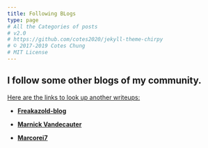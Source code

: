 ```yaml
---
title: Following BLogs
type: page
# All the Categories of posts
# v2.0
# https://github.com/cotes2020/jekyll-theme-chirpy
# © 2017-2019 Cotes Chung
# MIT License
---
```

## I follow some other blogs of my community.  

<ins>Here are the links to look up another writeups:</ins>

  * **[Freakazold-blog][fr3akazo1d]**    
  <script src="https://tryhackme.com/badge/36293"></script>  
    
  * **[Marnick Vandecauter][marnick39]**      
  <script src="https://tryhackme.com/badge/170262"></script>  
    
  * **[Marcorei7][marcorei7]**  
  <script src="https://tryhackme.com/badge/80979"></script>


[fr3akazo1d]:    https://fr3akazo1d.github.io/
[marnick39]:     https://marnick39.gitlab.io/pages/
[marcorei7]:     https://marcorei7.wordpress.com/
